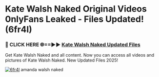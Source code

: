 # Kate Walsh Naked Original Videos 0nlyFans Leaked - Files Updated! (6fr4l)

<h3>🔴 CLICK HERE 🌐==►► <a href="https://tinyurl.com/yckcrads" rel="nofollow">Kate Walsh Naked Updated Files</a></h3>

Get Kate Walsh Naked and all content. Now you can access all videos and pictures of Kate Walsh Naked. New Updated Files 2025!

[![6fr4l](https://i.imgur.com/hpKpOFt.gif)](https://tinyurl.com/yckcrads)
amanda walsh naked